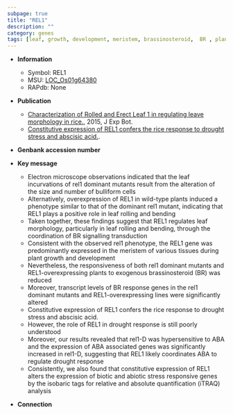 ```yaml
---
subpage: true
title: "REL1"
description: ""
category: genes
tags: [leaf, growth, development, meristem, brassinosteroid,  BR , plant growth, leaf rolling, drought, abiotic stress,  ABA , stress, biotic stress, ABA, drought stress, drought stress , abscisic acid]
---
```


* **Information**  
    + Symbol: REL1  
    + MSU: [LOC_Os01g64380](http://rice.plantbiology.msu.edu/cgi-bin/ORF_infopage.cgi?orf=LOC_Os01g64380)  
    + RAPdb: None  

* **Publication**  
    + [Characterization of Rolled and Erect Leaf 1 in regulating leave morphology in rice.](http://www.ncbi.nlm.nih.gov/pubmed?term=Characterization+of+Rolled+and+Erect+Leaf+1+in+regulating+leave+morphology+in+rice.%5BTitle%5D), 2015, J Exp Bot.
    + [Constitutive expression of REL1 confers the rice response to drought stress and abscisic acid.](N+Y).

* **Genbank accession number**  

* **Key message**  
    + Electron microscope observations indicated that the leaf incurvations of rel1 dominant mutants result from the alteration of the size and number of bulliform cells
    + Alternatively, overexpression of REL1 in wild-type plants induced a phenotype similar to that of the dominant rel1 mutant, indicating that REL1 plays a positive role in leaf rolling and bending
    + Taken together, these findings suggest that REL1 regulates leaf morphology, particularly in leaf rolling and bending, through the coordination of BR signalling transduction
    + Consistent with the observed rel1 phenotype, the REL1 gene was predominantly expressed in the meristem of various tissues during plant growth and development
    + Nevertheless, the responsiveness of both rel1 dominant mutants and REL1-overexpressing plants to exogenous brassinosteroid (BR) was reduced
    + Moreover, transcript levels of BR response genes in the rel1 dominant mutants and REL1-overexpressing lines were significantly altered
    + Constitutive expression of REL1 confers the rice response to drought stress and abscisic acid.
    + However, the role of REL1 in drought response is still poorly understood
    + Moreover, our results revealed that rel1-D was hypersensitive to ABA and the expression of ABA associated genes was significantly increased in rel1-D, suggesting that REL1 likely coordinates ABA to regulate drought response
    + Consistently, we also found that constitutive expression of REL1 alters the expression of biotic and abiotic stress responsive genes by the isobaric tags for relative and absolute quantification (iTRAQ) analysis

* **Connection**  



